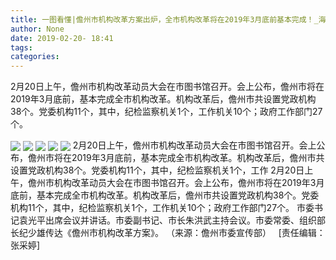 ```yaml
---
title: 一图看懂|儋州市机构改革方案出炉，全市机构改革将在2019年3月底前基本完成！_海南频道
author: None
date: 2019-02-20- 18:41
tags: 
categories: 
---
```

2月20日上午，儋州市机构改革动员大会在市图书馆召开。会上公布，儋州市将在2019年3月底前，基本完成全市机构改革。机构改革后，儋州市共设置党政机构38个。党委机构11个，其中，纪检监察机关1个，工作机关10个；政府工作部门27个。
<!-- more -->
                
<img align="center" border="0" src="http://p3.ifengimg.com/a/2019_08/770266b7a62f146_size614_w640_h7441.jpg" />
                
<img align="center" border="0" src="http://p2.ifengimg.com/a/2019_08/2774f3ee337e013_size500_w640_h5906.jpg" />
            
<img align="center" border="0" src="http://p3.ifengimg.com/a/2019_08/23f26a0e3fd80f0_size422_w640_h5138.jpg" />
<img align="center" border="0" src="http://p2.ifengimg.com/a/2019_08/d91d2832b5c328b_size222_w631_h1572.jpg" />
<img align="center" border="0" src="http://p2.ifengimg.com/a/2016/0810/204c433878d5cf9size1_w16_h16.png" />
2月20日上午，儋州市机构改革动员大会在市图书馆召开。会上公布，儋州市将在2019年3月底前，基本完成全市机构改革。机构改革后，儋州市共设置党政机构38个。党委机构11个，其中，纪检监察机关1个，工作
2月20日上午，儋州市机构改革动员大会在市图书馆召开。会上公布，儋州市将在2019年3月底前，基本完成全市机构改革。机构改革后，儋州市共设置党政机构38个。党委机构11个，其中，纪检监察机关1个，工作机关10个；政府工作部门27个。
市委书记袁光平出席会议并讲话。市委副书记、市长朱洪武主持会议。市委常委、组织部长纪少雄传达《儋州市机构改革方案》。
（来源：儋州市委宣传部）
 
[责任编辑：张采婷]
            
